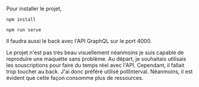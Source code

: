 Pour installer le projet,

```
npm install
```

```
npm run serve
```

Il faudra aussi le back avec l'API GraphQL sur le port 4000.

Le projet n'est pas très beau visuellement néanmoins je suis capable de reproduire une maquette sans problème.
Au départ, je souhaitais utilisais les souscriptions pour faire du temps réel avec l'API. Cependant, il fallait trop toucher au back.
J'ai donc préféré utilisé pollInterval. Néanmoins, il est évident que cette façon consomme plus de ressources.
